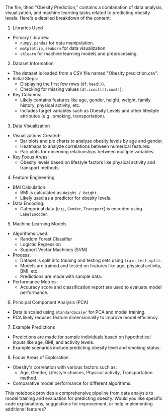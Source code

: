 The file, titled "Obesity Prediction," contains a combination of data analysis, visualization, and machine learning tasks related to predicting obesity levels. Here's a detailed breakdown of the content:

1. Libraries Used  
- Primary Libraries:  
  - `numpy`, `pandas` for data manipulation.  
  - `matplotlib`, `seaborn` for data visualization.  
  - `sklearn` for machine learning models and preprocessing.  

2. Dataset Information  
- The dataset is loaded from a CSV file named "Obesity prediction.csv".  
- Initial Steps:  
  - Displaying the first few rows (`df.head()`).  
  - Checking for missing values (`df.isnull().sum()`).  
- Key Columns:  
  - Likely contains features like age, gender, height, weight, family history, physical activity, etc.  
  - Includes target variables such as Obesity Levels and other lifestyle attributes (e.g., smoking, transportation).  

3. Data Visualization  
- Visualizations Created:  
  - Bar plots and pie charts to analyze obesity levels by age and gender.  
  - Heatmaps to analyze correlations between numerical features.  
  - Pair plots for observing relationships between multiple variables.  
- Key Focus Areas:  
  - Obesity levels based on lifestyle factors like physical activity and transport methods.  

4. Feature Engineering  
- BMI Calculation:  
  - BMI is calculated as `Weight / Height`.  
  - Likely used as a predictor for obesity levels.  
- Data Encoding:  
  - Categorical data (e.g., `Gender`, `Transport`) is encoded using `LabelEncoder`.  

5. Machine Learning Models  
- Algorithms Used:  
  - Random Forest Classifier  
  - Logistic Regression  
  - Support Vector Machines (SVM)  
- Process:  
  - Dataset is split into training and testing sets using `train_test_split`.  
  - Models are trained and tested on features like age, physical activity, BMI, etc.  
  - Predictions are made with sample data.  
- Performance Metrics:  
  - Accuracy score and classification report are used to evaluate model performance.  

6. Principal Component Analysis (PCA)  
- Data is scaled using `StandardScaler` for PCA and model training.  
- PCA likely reduces feature dimensionality to improve model efficiency.  

7. Example Predictions  
- Predictions are made for sample individuals based on hypothetical inputs like age, BMI, and activity levels.  
- Example scenarios include predicting obesity level and smoking status.  

8. Focus Areas of Exploration  
- Obesity's correlation with various factors such as:  
  - Age, Gender, Lifestyle choices, Physical activity, Transportation method.  
- Comparative model performance for different algorithms.  

This notebook provides a comprehensive pipeline from data analysis to model training and evaluation for predicting obesity. Would you like specific code explanations, suggestions for improvement, or help implementing additional features?
